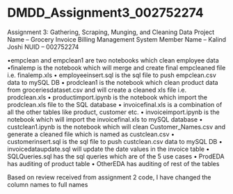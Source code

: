 # DMDD_Assignment3_002752274
Assignment 3: Gathering, Scraping, Munging, and Cleaning Data
Project Name – Grocery Invoice Billing Management System
Member Name – Kalind Joshi
NUID – 002752274

•empclean and empclean1 are two notebooks which clean employee data
•finalemp is the notebook which will merge and create final empcleaned file i.e. finalemp.xls
•	employeeinsert.sql is the sql file to push empclean.csv data to mySQL DB
•	prodclean1 is the notebook which clean product data from groceriesdataset.csv and will create a cleaned xls file i.e. prodclean.xls
•	productimport.ipynb is the notebook which import the prodclean.xls file to the SQL database
•	invoicefinal.xls is a combination of all the other tables like product, customer etc.
•	invoiceimport.ipynb is the notebook which will import the invoicefinal.xls to mySQL database
•	custclean1.ipynb is the notebook which will clean Customer_Names.csv and generate a cleaned file which is named as custclean.csv
•	customerinsert.sql is the sql file to push custclean.csv data to mySQL DB
•	invoicedataupdate.sql will update the date values in the invoice  table 
•	SQLQueries.sql has the sql queries which are of the 5 use cases
•	ProdEDA has auditing of product table 
•	OtherEDA has auditing of rest of the tables

Based on review received from assignment 2 code, I have changed the column names to full names
